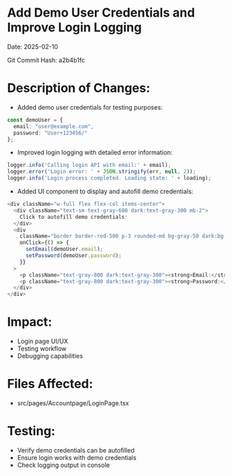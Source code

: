 # Add Demo User Credentials and Improve Login Logging

Date: 2025-02-10

Git Commit Hash: a2b4b1fc

# Description of Changes:
- Added demo user credentials for testing purposes:
```typescript
const demoUser = {
  email: "user@example.com",
  password: "User+123456/"
};
```

- Improved login logging with detailed error information:
```typescript
logger.info('Calling login API with email:' + email);
logger.error('Login error: ' + JSON.stringify(err, null, 2));
logger.info('Login process completed. Loading state: ' + loading);
```

- Added UI component to display and autofill demo credentials:
```typescript
<div className="w-full flex flex-col items-center">
  <div className="text-sm text-gray-600 dark:text-gray-300 mb-2">
    Click to autofill demo credentials:
  </div>
  <div 
    className="border border-red-500 p-3 rounded-md bg-gray-50 dark:bg-gray-700 cursor-pointer w-full text-center"
    onClick={() => {
      setEmail(demoUser.email);
      setPassword(demoUser.password);
    }}
  >
    <p className="text-gray-800 dark:text-gray-300"><strong>Email:</strong> {demoUser.email}</p>
    <p className="text-gray-800 dark:text-gray-300"><strong>Password:</strong> {demoUser.password}</p>
  </div>
</div>
```

# Impact:
- Login page UI/UX
- Testing workflow
- Debugging capabilities

# Files Affected:
- src/pages/Accountpage/LoginPage.tsx

# Testing:
- Verify demo credentials can be autofilled
- Ensure login works with demo credentials
- Check logging output in console

